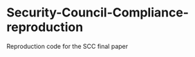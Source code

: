 Security-Council-Compliance-reproduction
========================================

Reproduction code for the SCC final paper
